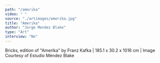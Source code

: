 ```yaml
---
path: "/amerika"
video: " "
source: "./artimages/amerika.jpg"
title: "Amerika"
author: "Jorge Mendez Blake"
type: "Art"
interview: "No"
---
```


Bricks, edition of "Amerika" by Franz Kafka | 185.1 x 30.2 x 1016 cm | Image Courtesy of Estudio Méndez Blake